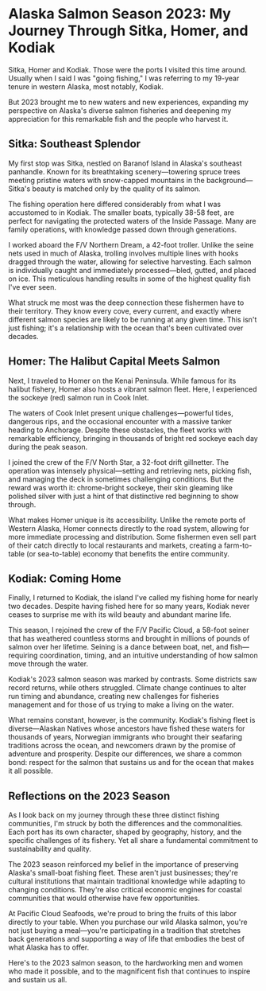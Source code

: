# Alaska Salmon Season 2023: My Journey Through Sitka, Homer, and Kodiak

Sitka, Homer and Kodiak. Those were the ports I visited this time around. Usually when I said I was "going fishing," I was referring to my 19-year tenure in western Alaska, most notably, Kodiak.

But 2023 brought me to new waters and new experiences, expanding my perspective on Alaska's diverse salmon fisheries and deepening my appreciation for this remarkable fish and the people who harvest it.

## Sitka: Southeast Splendor

My first stop was Sitka, nestled on Baranof Island in Alaska's southeast panhandle. Known for its breathtaking scenery—towering spruce trees meeting pristine waters with snow-capped mountains in the background—Sitka's beauty is matched only by the quality of its salmon.

The fishing operation here differed considerably from what I was accustomed to in Kodiak. The smaller boats, typically 38-58 feet, are perfect for navigating the protected waters of the Inside Passage. Many are family operations, with knowledge passed down through generations.

I worked aboard the F/V Northern Dream, a 42-foot troller. Unlike the seine nets used in much of Alaska, trolling involves multiple lines with hooks dragged through the water, allowing for selective harvesting. Each salmon is individually caught and immediately processed—bled, gutted, and placed on ice. This meticulous handling results in some of the highest quality fish I've ever seen.

What struck me most was the deep connection these fishermen have to their territory. They know every cove, every current, and exactly where different salmon species are likely to be running at any given time. This isn't just fishing; it's a relationship with the ocean that's been cultivated over decades.

## Homer: The Halibut Capital Meets Salmon

Next, I traveled to Homer on the Kenai Peninsula. While famous for its halibut fishery, Homer also hosts a vibrant salmon fleet. Here, I experienced the sockeye (red) salmon run in Cook Inlet.

The waters of Cook Inlet present unique challenges—powerful tides, dangerous rips, and the occasional encounter with a massive tanker heading to Anchorage. Despite these obstacles, the fleet works with remarkable efficiency, bringing in thousands of bright red sockeye each day during the peak season.

I joined the crew of the F/V North Star, a 32-foot drift gillnetter. The operation was intensely physical—setting and retrieving nets, picking fish, and managing the deck in sometimes challenging conditions. But the reward was worth it: chrome-bright sockeye, their skin gleaming like polished silver with just a hint of that distinctive red beginning to show through.

What makes Homer unique is its accessibility. Unlike the remote ports of Western Alaska, Homer connects directly to the road system, allowing for more immediate processing and distribution. Some fishermen even sell part of their catch directly to local restaurants and markets, creating a farm-to-table (or sea-to-table) economy that benefits the entire community.

## Kodiak: Coming Home

Finally, I returned to Kodiak, the island I've called my fishing home for nearly two decades. Despite having fished here for so many years, Kodiak never ceases to surprise me with its wild beauty and abundant marine life.

This season, I rejoined the crew of the F/V Pacific Cloud, a 58-foot seiner that has weathered countless storms and brought in millions of pounds of salmon over her lifetime. Seining is a dance between boat, net, and fish—requiring coordination, timing, and an intuitive understanding of how salmon move through the water.

Kodiak's 2023 salmon season was marked by contrasts. Some districts saw record returns, while others struggled. Climate change continues to alter run timing and abundance, creating new challenges for fisheries management and for those of us trying to make a living on the water.

What remains constant, however, is the community. Kodiak's fishing fleet is diverse—Alaskan Natives whose ancestors have fished these waters for thousands of years, Norwegian immigrants who brought their seafaring traditions across the ocean, and newcomers drawn by the promise of adventure and prosperity. Despite our differences, we share a common bond: respect for the salmon that sustains us and for the ocean that makes it all possible.

## Reflections on the 2023 Season

As I look back on my journey through these three distinct fishing communities, I'm struck by both the differences and the commonalities. Each port has its own character, shaped by geography, history, and the specific challenges of its fishery. Yet all share a fundamental commitment to sustainability and quality.

The 2023 season reinforced my belief in the importance of preserving Alaska's small-boat fishing fleet. These aren't just businesses; they're cultural institutions that maintain traditional knowledge while adapting to changing conditions. They're also critical economic engines for coastal communities that would otherwise have few opportunities.

At Pacific Cloud Seafoods, we're proud to bring the fruits of this labor directly to your table. When you purchase our wild Alaska salmon, you're not just buying a meal—you're participating in a tradition that stretches back generations and supporting a way of life that embodies the best of what Alaska has to offer.

Here's to the 2023 salmon season, to the hardworking men and women who made it possible, and to the magnificent fish that continues to inspire and sustain us all.
